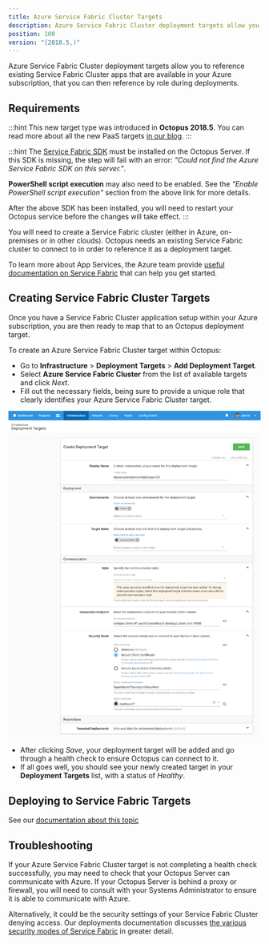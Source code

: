 ```yaml
---
title: Azure Service Fabric Cluster Targets
description: Azure Service Fabric Cluster deployment targets allow you to reference existing Service Fabric Cluster apps that are available in your Azure subscription, that you can then reference by role during deployments.
position: 100
version: "[2018.5,)"
---
```


Azure Service Fabric Cluster deployment targets allow you to reference existing Service Fabric Cluster apps that are available in your Azure subscription, that you can then reference by role during deployments.

## Requirements

:::hint
This new target type was introduced in **Octopus 2018.5**. You can read more about all the new PaaS targets [in our blog](https://octopusdeploy.com/blog/paas-targets).
:::

:::hint
The [Service Fabric SDK](https://g.octopushq.com/ServiceFabricSdkDownload) must be installed on the Octopus Server. If this SDK is missing, the step will fail with an error: _"Could not find the Azure Service Fabric SDK on this server."_.

**PowerShell script execution** may also need to be enabled. See the _"Enable PowerShell script execution"_ section from the above link for more details.

After the above SDK has been installed, you will need to restart your Octopus service before the changes will take effect.
:::

You will need to create a Service Fabric cluster (either in Azure, on-premises or in other clouds). Octopus needs an existing Service Fabric cluster to connect to in order to reference it as a deployment target.

To learn more about App Services, the Azure team provide [useful documentation on Service Fabric](https://azure.microsoft.com/en-au/services/service-fabric/) that can help you get started.

## Creating Service Fabric Cluster Targets

Once you have a Service Fabric Cluster application setup within your Azure subscription, you are then ready to map that to an Octopus deployment target.

To create an Azure Service Fabric Cluster target within Octopus:

- Go to **Infrastructure** > **Deployment Targets** > **Add Deployment Target**.
- Select **Azure Service Fabric Cluster** from the list of available targets and click _Next_.
- Fill out the necessary fields, being sure to provide a unique role that clearly identifies your Azure Service Fabric Cluster target.

![](create-azure-service-fabric-cluster-target.png "width=500")

- After clicking _Save_, your deployment target will be added and go through a health check to ensure Octopus can connect to it.
- If all goes well, you should see your newly created target in your **Deployment Targets** list, with a status of _Healthy_.

## Deploying to Service Fabric Targets

See our [documentation about this topic](/docs/deployment-examples/azure-deployments/deploying-to-service-fabric/index.md)

## Troubleshooting

If your Azure Service Fabric Cluster target is not completing a health check successfully, you may need to check that your Octopus Server can communicate with Azure. If your Octopus Server is behind a proxy or firewall, you will need to consult with your Systems Administrator to ensure it is able to communicate with Azure.

Alternatively, it could be the security settings of your Service Fabric Cluster denying access. Our deployments documentation discusses [the various security modes of Service Fabric](/docs/deployment-examples/azure-deployments/deploying-to-service-fabric/index.md#security-modes) in greater detail.
